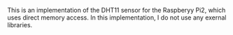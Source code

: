 This is an implementation of the DHT11 sensor for the Raspberyy Pi2, which uses direct memory access.
In this implementation, I do not use any exernal libraries.
